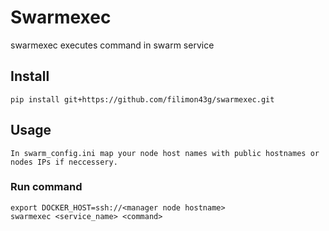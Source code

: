 # Swarmexec
swarmexec executes command in swarm service

## Install
```
pip install git+https://github.com/filimon43g/swarmexec.git
```

## Usage
```
In swarm_config.ini map your node host names with public hostnames or nodes IPs if neccessery. 
```

### Run command
```
export DOCKER_HOST=ssh://<manager node hostname>
swarmexec <service_name> <command>
```
